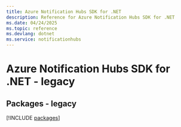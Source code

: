 ```yaml
---
title: Azure Notification Hubs SDK for .NET
description: Reference for Azure Notification Hubs SDK for .NET
ms.date: 04/24/2025
ms.topic: reference
ms.devlang: dotnet
ms.service: notificationhubs
---
```

# Azure Notification Hubs SDK for .NET - legacy
## Packages - legacy
[!INCLUDE [packages](notification-hubs-index.md)]